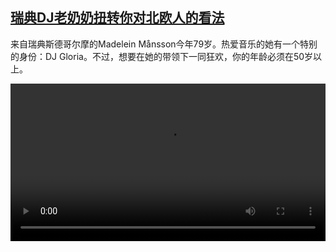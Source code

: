 <!--1706431623000-->
[瑞典DJ老奶奶扭转你对北欧人的看法](https://www.dw.com/zh/%E7%91%9E%E5%85%B8DJ%E8%80%81%E5%A5%B6%E5%A5%B6%E6%89%AD%E8%BD%AC%E4%BD%A0%E5%AF%B9%E5%8C%97%E6%AC%A7%E4%BA%BA%E7%9A%84%E7%9C%8B%E6%B3%95/a-68065802)
------

<p>来自瑞典斯德哥尔摩的Madelein Månsson今年79岁。热爱音乐的她有一个特别的身份：DJ Gloria。不过，想要在她的带领下一同狂欢，你的年龄必须在50岁以上。</small></p><video src="https://tvdownloaddw-a.akamaihd.net/dwtv_video/flv/vdt_zh/2024/bchi240123_djgloria_AVC_1280x720.mp4" controls style="width:100%"></video>
